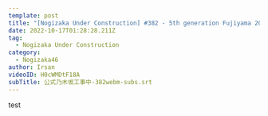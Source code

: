 ```yaml
---
template: post
title: "[Nogizaka Under Construction] #382 - 5th generation Fujiyama 2022.10.16"
date: 2022-10-17T01:28:28.211Z
tag:
  - Nogizaka Under Construction
category:
  - Nogizaka46
author: Irsan
videoID: H0cWMDtF18A
subTitle: 公式乃木坂工事中-382webm-subs.srt
---
```

test